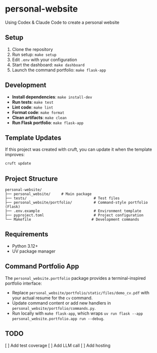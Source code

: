 # personal-website

Using Codex & Claude Code to create a personal website

## Setup

1. Clone the repository
2. Run setup: `make setup`
3. Edit `.env` with your configuration
4. Start the dashboard: `make dashboard`
5. Launch the command portfolio: `make flask-app`

## Development

- **Install dependencies**: `make install-dev`
- **Run tests**: `make test`
- **Lint code**: `make lint`
- **Format code**: `make format`
- **Clean artifacts**: `make clean`
- **Run Flask portfolio**: `make flask-app`

## Template Updates

If this project was created with cruft, you can update it when the template improves:

```bash
cruft update
```

## Project Structure

```
personal-website/
├── personal_website/     # Main package
├── tests/                               # Test files
├── personal_website/portfolio/          # Command-style portfolio (Flask)
├── .env.example                         # Environment template
├── pyproject.toml                       # Project configuration
└── Makefile                            # Development commands
```

## Requirements

- Python 3.12+
- UV package manager

## Command Portfolio App

The `personal_website.portfolio` package provides a terminal-inspired portfolio interface:

- Replace `personal_website/portfolio/static/files/demo_cv.pdf` with your actual resume for the `cv` command.
- Update command content or add new handlers in `personal_website/portfolio/commands.py`.
- Run locally with `make flask-app`, which wraps `uv run flask --app personal_website.portfolio.app run --debug`.

## TODO

[ ] Add test coverage
[ ] Add LLM call
[ ] Add hosting

